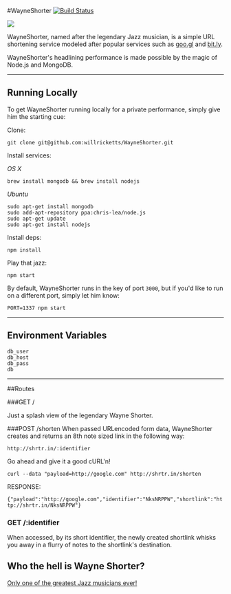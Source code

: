 #WayneShorter [![Build Status](https://travis-ci.org/willricketts/WayneShorter.svg?branch=master)](https://travis-ci.org/willricketts/WayneShorter)

![](http://i.imgur.com/6JBw8jW.png)

WayneShorter, named after the legendary Jazz musician, is a simple URL shortening service modeled after popular services such as [goo.gl](http://goo.gl) and [bit.ly](http://bit.ly).

WayneShorter's headlining performance is made possible by the magic of Node.js and MongoDB.

---

## Running Locally
To get WayneShorter running locally for a private performance, simply give him the starting cue:

Clone:
```
git clone git@github.com:willricketts/WayneShorter.git
```

Install services:

*OS X*
```
brew install mongodb && brew install nodejs
```

*Ubuntu*
```
sudo apt-get install mongodb
sudo add-apt-repository ppa:chris-lea/node.js 
sudo apt-get update
sudo apt-get install nodejs
```
Install deps:
```
npm install
```

Play that jazz:
```
npm start
```

By default, WayneShorter runs in the key of port `3000`, but if you'd like to run on a different port, simply let him know:

```
PORT=1337 npm start
```

---


## Environment Variables
```
db_user
db_host
db_pass
db
```


---

##Routes

###GET /

Just a splash view of the legendary Wayne Shorter.

###POST /shorten
When passed URLencoded form data, WayneShorter creates and returns an 8th note sized link in the following way:
```
http://shrtr.in/:identifier
```
Go ahead and give it a good cURL'n!

`curl --data "payload=http://google.com" http://shrtr.in/shorten`

RESPONSE:

`{"payload":"http://google.com","identifier":"NksNRPPW","shortlink":"http://shrtr.in/NksNRPPW"}`

### GET /:identifier
When accessed, by its short identifier, the newly created shortlink whisks you away in a flurry of notes to the shortlink's destination.

## Who the hell is Wayne Shorter?
[Only one of the greatest Jazz musicians ever!](https://en.wikipedia.org/wiki/Wayne_Shorter)
